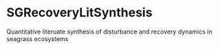 # SGRecoveryLitSynthesis
Quantitative literuate synthesis of disturbance and recovery dynamics in seagrass ecosystems
